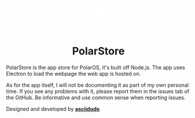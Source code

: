 <center>
    <img src="./src/public/images/polaros-bear.png" width="50px">
</center>

<br>

<center>
    <h1>PolarStore</h1>
</center>

PolarStore is the app store for PolarOS, it's built off Node.js. The app uses Electron to load the webpage the web app is hosted on.

As for the app itself, I will not be documenting it as part of my own personal time. If you see any problems with it, please report them in the issues tab of the GitHub. Be informative and use common sense when reporting issues.

Designed and developed by <b><a href="https://github.com/asciidude">asciidude</a></b>.